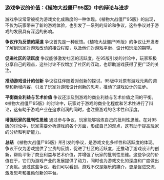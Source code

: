 ### 游戏争议的价值：《植物大战僵尸95版》中的辩论与进步

游戏争议常常被视为游戏文化成熟度的一种体现。《植物大战僵尸95版》的出现，不仅为玩家带来了新的游戏体验，也引发了一系列的辩论和争议，这些争议对于游戏的发展具有深远的影响。

**争议作为反馈的渠道**
争议首先是一种反馈。《植物大战僵尸95版》的争议让开发者了解到玩家对游戏改动的接受程度，以及他们对游戏平衡、设计和玩法的期望。

**促进社区的活跃度**
争议能够激发社区的活跃度。在95版引发的讨论中，玩家积极分享自己的观点，这些讨论不仅增加了社区的互动，也帮助游戏获得了更广泛的关注。

**推动游戏设计的创新**
争议往往伴随着对创新的探讨。95版中对原有游戏元素的调整和新增内容，引发了玩家对游戏设计创新的思考，推动了游戏设计的进步。

**平衡商业利益与艺术价值**
争议还涉及到游戏的商业利益与艺术价值之间的平衡。《植物大战僵尸95版》的讨论中，玩家对于游戏的商业化程度和艺术性进行了辩论，这有助于游戏产业在追求利润的同时，也注重游戏的艺术性和深度。

**增强玩家的批判性思维**
通过参与争议，玩家能够锻炼自己的批判性思维。在对95版的讨论中，玩家需要分析游戏的各个方面，形成自己的观点，这有助于提高玩家的分析和判断能力。

**总结**
《植物大战僵尸95版》所引发的争议，是游戏文化多样性和活跃度的体现。争议不仅为游戏提供了宝贵的反馈，促进了社区的活跃度，还推动了游戏设计的创新，帮助平衡了商业利益与艺术价值，并增强了玩家的批判性思维。这些争议的价值在于，它们为游戏产业的发展提供了动力，同时也为游戏文化的深度和广度做出了贡献。通过这些争议，我们可以看到，游戏不仅是娱乐的媒介，更是促进交流、激发思考和推动创新的平台。